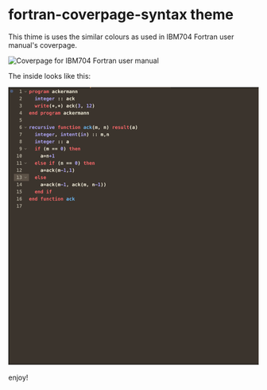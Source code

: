 # fortran-coverpage-syntax theme

This thime is uses the similar colours as used in IBM704 Fortran user manual's coverpage.

![Coverpage for IBM704 Fortran user manual](https://upload.wikimedia.org/wikipedia/commons/0/07/Fortran_acs_cover.jpeg)

The inside looks like this:

![screenshot](https://raw.githubusercontent.com/Maselko/fortran-coverpage-syntax/master/Screenshot.png)

enjoy!
